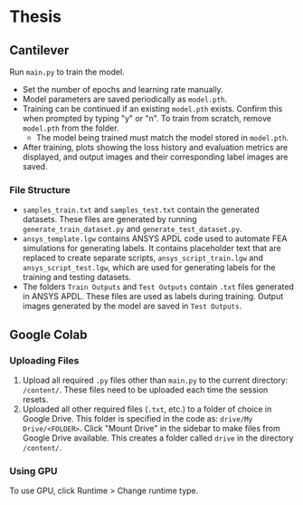 # Thesis


## Cantilever
Run `main.py` to train the model.
* Set the number of epochs and learning rate manually.
* Model parameters are saved periodically as `model.pth`.
* Training can be continued if an existing `model.pth` exists. Confirm this when prompted by typing "y" or "n". To train from scratch, remove `model.pth` from the folder.
    * The model being trained must match the model stored in `model.pth`.
* After training, plots showing the loss history and evaluation metrics are displayed, and output images and their corresponding label images are saved.

### File Structure
* `samples_train.txt` and `samples_test.txt` contain the generated datasets. These files are generated by running `generate_train_dataset.py` and `generate_test_dataset.py`.
* `ansys_template.lgw` contains ANSYS APDL code used to automate FEA simulations for generating labels. It contains placeholder text that are replaced to create separate scripts, `ansys_script_train.lgw` and `ansys_script_test.lgw`, which are used for generating labels for the training and testing datasets.
* The folders `Train Outputs` and `Test Outputs` contain `.txt` files generated in ANSYS APDL. These files are used as labels during training. Output images generated by the model are saved in `Test Outputs`.

## Google Colab

### Uploading Files
1. Upload all required `.py` files other than `main.py` to the current directory: `/content/`. These files need to be uploaded each time the session resets.
2. Uploaded all other required files (`.txt`, etc.) to a folder of choice in Google Drive. This folder is specified in the code as: `drive/My Drive/<FOLDER>`. Click "Mount Drive" in the sidebar to make files from Google Drive available. This creates a folder called `drive` in the directory `/content/`.

### Using GPU
To use GPU, click Runtime > Change runtime type.
